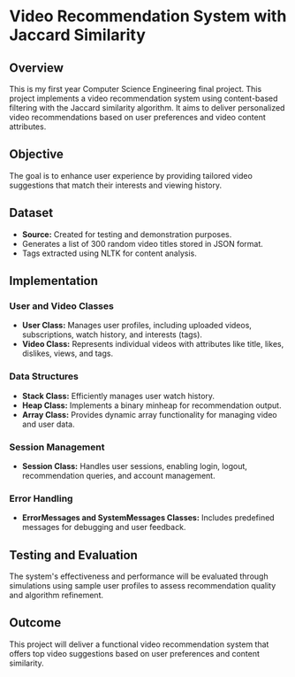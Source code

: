 # Video Recommendation System with Jaccard Similarity

## Overview
This is my first year Computer Science Engineering final project.
This project implements a video recommendation system using content-based filtering with the Jaccard similarity algorithm. It aims to deliver personalized video recommendations based on user preferences and video content attributes.

## Objective
The goal is to enhance user experience by providing tailored video suggestions that match their interests and viewing history.

## Dataset
- **Source:** Created for testing and demonstration purposes.
- Generates a list of 300 random video titles stored in JSON format.
- Tags extracted using NLTK for content analysis.

## Implementation
### User and Video Classes
- **User Class:** Manages user profiles, including uploaded videos, subscriptions, watch history, and interests (tags).
- **Video Class:** Represents individual videos with attributes like title, likes, dislikes, views, and tags.

### Data Structures
- **Stack Class:** Efficiently manages user watch history.
- **Heap Class:** Implements a binary minheap for recommendation output.
- **Array Class:** Provides dynamic array functionality for managing video and user data.

### Session Management
- **Session Class:** Handles user sessions, enabling login, logout, recommendation queries, and account management.

### Error Handling
- **ErrorMessages and SystemMessages Classes:** Includes predefined messages for debugging and user feedback.

## Testing and Evaluation
The system's effectiveness and performance will be evaluated through simulations using sample user profiles to assess recommendation quality and algorithm refinement.

## Outcome
This project will deliver a functional video recommendation system that offers top video suggestions based on user preferences and content similarity.
